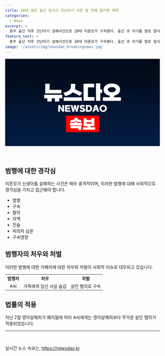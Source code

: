 ```yaml
---
title: 20대 생모 출산 질식사 갓난아기 사한 발 안돼 들키면 제목
categories:
  - News
excerpt: >
  충주 출산 직후 갓난아기 살해사건으로 20대 미혼모가 구속됐다. 출산 후 아기를 발로 질식시켜 숨지게 한 혐의. 경찰, 신고 후 출동했지만 이미 숨진 상태였고 부검 결과, 자가 호흡하고 있었던 것이 드러나 자백. 가족들에게 임신 숨긴 이유 주장하나 범행 자백. 범죄 중대하고 도주 우려로 구속영장 발부, 영아살해죄 폐지로 살인 혐의 적용. [출처 = 채널A 뉴스]
feature_text: >
  충주 출산 직후 갓난아기 살해사건으로 20대 미혼모가 구속됐다. 출산 후 아기를 발로 질식시켜 숨지게 한 혐의. 경찰, 신고 후 출동했지만 이미 숨진 상태였고 부검 결과, 자가 호흡하고 있었던 것이 드러나 자백. 가족들에게 임신 숨긴 이유 주장하나 범행 자백. 범죄 중대하고 도주 우려로 구속영장 발부, 영아살해죄 폐지로 살인 혐의 적용. [출처 = 채널A 뉴스]
image: '/assets/img/newsdao_breakingnews.jpg'
---
```


<p><img src="/assets/img/newsdao_breakingnews.jpg" alt="implanttips 속보" /></p>

<p data-ke-size="size16">&nbsp;</p>

<h2 data-ke-size="size26">범행에 대한 경각심</h2>

<p data-ke-size="size16">미혼모가 신생아를 살해하는 사건은 매우 충격적이며, 이러한 범행에 대해 사회적으로 경각심을 가지고 접근해야 합니다.</p>

<ul>
    <li>범행</li>
    <li>구속</li>
    <li>혐의</li>
    <li>자백</li>
    <li>진술</li>
    <li>피의자 심문</li>
    <li>구속영장</li>
</ul>

<h2 data-ke-size="size26">범행자의 처우와 처벌</h2>

<p data-ke-size="size16">이러한 범행에 대한 가해자에 대한 처우와 처벌이 사회적 이슈로 대두되고 있습니다.</p>

<table>
    <tbody>
        <tr>
            <td style="text-align: center; height: 17px;"><b>범행자</b></td>
            <td style="text-align: center; height: 17px;"><b>처우</b></td>
            <td style="text-align: center; height: 17px;"><b>처벌</b></td>
        </tr>
        <tr>
            <td style="text-align: center; height: 17px;">A씨</td>
            <td style="text-align: center; height: 17px;">가족에게 임신 사실 숨김</td>
            <td style="text-align: center; height: 17px;">살인 혐의로 구속</td>
        </tr>
    </tbody>
</table>

<h2 data-ke-size="size26">법률의 적용</h2>

<p data-ke-size="size16">지난 2월 영아살해죄가 폐지됨에 따라 A씨에게는 영아살해죄보다 무거운 살인 혐의가 적용되었습니다.</p>

<hr>

<p data-ke-size="size16">&nbsp;</p>
실시간 뉴스 속보는, <a href="https://newsdao.kr" rel="dofollow">https://newsdao.kr</a>


